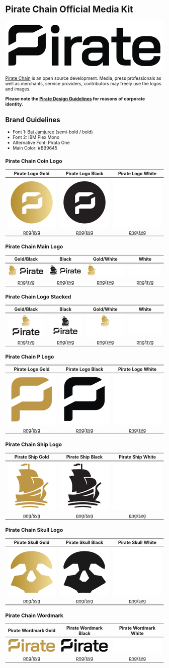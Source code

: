 # Pirate Chain Official Media Kit

<img src="https://raw.githubusercontent.com/PirateNetwork/mediakit/main/Wordmark/PNG/Pirate_Logo_Wordmark_Black.png" title="Pirate Chain Wordmark">

<a href="https://pirate.black" target="_blank">Pirate Chain</a> is an open source development. Media, press professionals as well as merchants, service providers, contributors may freely use the logos and images.

<strong>Please note the <a href="https://github.com/PirateNetwork/mediakit/blob/main/PIRATE_DesignGuidelines.pdf" target="_blank">Pirate Design Guidelines</a> for reasons of corporate identity.</strong>

## Brand Guidelines

- Font 1: <a href="https://github.com/cadsondemak/Bai-Jamjuree" target="_blank">Bai Jamjuree</a> (semi-bold / bold)
- Font 2: IBM Plex Mono
- Alternative Font: Pirata One
- Main Color: #BB9645

### Pirate Chain Coin Logo

| Pirate Logo Gold     | Pirate Logo Black     | Pirate Logo White     |
| :---:         |     :---:      |          :---: |
| <img src="https://raw.githubusercontent.com/PirateNetwork/mediakit/main/Coin/PNG/Pirate_Logo_Coin_Gold.png" alt="Coin Logo Gold" title="Coin Logo Gold" width="250"/>          | <img src="https://raw.githubusercontent.com/PirateNetwork/mediakit/main/Coin/PNG/Pirate_Logo_Coin_Black.png" alt="Coin Logo Black" title="Coin Logo Black" width="250"/>        | <img src="https://raw.githubusercontent.com/PirateNetwork/mediakit/main/Coin/PNG/Pirate_Logo_Coin_White.png" alt="Coin Logo White" title="Coin Logo White" width="250"/>  |
| <a href="https://github.com/PirateNetwork/mediakit/blob/main/Coin/PNG/Pirate_Logo_Coin_Gold.png">png</a>/<a href="https://github.com/PirateNetwork/mediakit/blob/main/Coin/SVG/Pirate_Logo_Coin_Gold.svg">svg</a>   | <a href="https://github.com/PirateNetwork/mediakit/blob/main/Coin/PNG/Pirate_Logo_Coin_Black.png">png</a>/<a href="https://github.com/PirateNetwork/mediakit/blob/main/Coin/SVG/Pirate_Logo_Coin_Black.svg">svg</a>   | <a href="https://github.com/PirateNetwork/mediakit/blob/main/Coin/PNG/Pirate_Logo_Coin_White.png">png</a>/<a href="https://github.com/PirateNetwork/mediakit/blob/main/Coin/SVG/Pirate_Logo_Coin_White.svg">svg</a>      |


### Pirate Chain Main Logo

| Gold/Black  | Black | Gold/White  | White |
| :---: | :---: | :---: | :---: |
| <img src="https://raw.githubusercontent.com/PirateNetwork/mediakit/main/Logo%20Main/PNG/Pirate_Logo_BG.png" alt="Pirate Chain Main Logo Gold" title="Main Logo Gold" width="200"/>  | <img src="https://raw.githubusercontent.com/PirateNetwork/mediakit/main/Logo%20Main/PNG/Pirate_Logo_Black.png" alt="Pirate Chain Main Logo black" title="Main Logo Black" width="200"/>  | <img src="https://github.com/PirateNetwork/mediakit/blob/main/Logo%20Main/PNG/Pirate_Logo_WG.png" alt="Pirate Chain Main Logo Gold/White" title="Main Logo Gold/White" width="200"/>  | <img src="https://github.com/PirateNetwork/mediakit/blob/main/Logo%20Main/PNG/Pirate_Logo_White.png" alt="Pirate Chain Main Logo white" title="Main Logo White" width="200"/>  |
| <a href="https://github.com/PirateNetwork/mediakit/blob/main/Logo%20Main/PNG/Pirate_Logo_BG.png">png</a>/<a href="https://github.com/PirateNetwork/mediakit/blob/main/Logo%20Main/SVG/Pirate_Logo_BG.svg">svg</a>    | <a href="https://github.com/PirateNetwork/mediakit/blob/main/Logo%20Main/PNG/Pirate_Logo_Black.png">png</a>/<a href="https://github.com/PirateNetwork/mediakit/blob/main/Coin/SVG/Pirate_Logo_Coin_White.svg">svg</a>     | <a href="https://github.com/PirateNetwork/mediakit/blob/main/Logo%20Main/PNG/Pirate_Logo_WG.png">png</a>/<a href="https://github.com/PirateNetwork/mediakit/blob/main/Logo%20Main/SVG/Pirate_Logo_WG.svg">svg</a>     |  <a href="https://github.com/PirateNetwork/mediakit/blob/main/Logo%20Main/PNG/Pirate_Logo_White.png">png</a>/<a href="https://github.com/PirateNetwork/mediakit/blob/main/Logo%20Main/SVG/Pirate_Logo_White.svg">svg</a>     |

### Pirate Chain Logo Stacked

| Gold/Black  | Black | Gold/White  | White |
| :---: | :---: | :---: | :---: |
| <img src="https://github.com/PirateNetwork/mediakit/blob/main/Logo%20Stacked/PNG/Pirate_Logo_Stacked_BG.png" alt="Pirate Chain Stacked Logo Gold" title="Stacked Logo Gold" width="200"/>  | <img src="https://github.com/PirateNetwork/mediakit/blob/main/Logo%20Stacked/PNG/Pirate_Logo_Stacked_Black.png" alt="Pirate Chain Stacked Logo black" title="Main Logo Black" width="200"/>  | <img src="https://github.com/PirateNetwork/mediakit/blob/main/Logo%20Stacked/PNG/Pirate_Logo_Stacked_WB.png" alt="Pirate Chain Stacked Logo Gold/White" title="Stacked Logo Gold/White" width="200"/>  | <img src="https://github.com/PirateNetwork/mediakit/blob/main/Logo%20Stacked/PNG/Pirate_Logo_Stacked_White.png" alt="Pirate Chain Stacked Logo white" title="Stacked Logo White" width="200"/>  |
| <a href="https://github.com/PirateNetwork/mediakit/blob/main/Logo%20Stacked/PNG/Pirate_Logo_Stacked_BG.png">png</a>/<a href="https://github.com/PirateNetwork/mediakit/blob/main/Logo%20Stacked/SVG/Pirate_Logo_Stacked_BG.svg">svg</a>  | <a href="https://github.com/PirateNetwork/mediakit/blob/main/Logo%20Stacked/PNG/Pirate_Logo_Stacked_Black.png">png</a>/<a href="https://github.com/PirateNetwork/mediakit/blob/main/Logo%20Stacked/SVG/Pirate_Logo_Stacked_Black.svg">svg</a>   | <a href="https://github.com/PirateNetwork/mediakit/blob/main/Logo%20Stacked/PNG/Pirate_Logo_Stacked_WB.png">png</a>/<a href="https://github.com/PirateNetwork/mediakit/blob/main/Logo%20Stacked/SVG/Pirate_Logo_Stacked_WB.svg">svg</a>  | <a href="https://github.com/PirateNetwork/mediakit/blob/main/Logo%20Stacked/PNG/Pirate_Logo_Stacked_White.png">png</a>/<a href="https://github.com/PirateNetwork/mediakit/blob/main/Logo%20Stacked/SVG/Pirate_Logo_Stacked_White.svg">svg</a>   |

### Pirate Chain P Logo

| Pirate Logo Gold     | Pirate Logo Black     | Pirate Logo White     |
| :---:         |     :---:      |          :---: |
| <img src="https://github.com/PirateNetwork/mediakit/blob/main/P%20Logo/PNG/Pirate_Logo_P_Gold.png" alt="P Logo Gold" title="P Logo Gold" width="250"/>          | <img src="https://github.com/PirateNetwork/mediakit/blob/main/P%20Logo/PNG/Pirate_Logo_P_Black.png" alt="P Logo Black" title="P Logo Black" width="250"/>        | <img src="https://github.com/PirateNetwork/mediakit/blob/main/P%20Logo/PNG/Pirate_Logo_P_White.png" alt="P Logo White" title="P Logo White" width="250"/>  |
| <a href="https://github.com/PirateNetwork/mediakit/blob/main/P%20Logo/PNG/Pirate_Logo_P_Gold.png">png</a>/<a href="https://github.com/PirateNetwork/mediakit/blob/main/P%20Logo/SVG/Pirate_Logo_P_Gold.svg">svg</a>   | <a href="https://github.com/PirateNetwork/mediakit/blob/main/P%20Logo/PNG/Pirate_Logo_P_Black.png">png</a>/<a href="https://github.com/PirateNetwork/mediakit/blob/main/P%20Logo/SVG/Pirate_Logo_P_Black.svg">svg</a>    | <a href="https://github.com/PirateNetwork/mediakit/blob/main/P%20Logo/PNG/Pirate_Logo_P_White.png">png</a>/<a href="https://github.com/PirateNetwork/mediakit/blob/main/P%20Logo/SVG/Pirate_Logo_P_White.svg">svg</a>      |

### Pirate Chain Ship Logo

| Pirate Ship Gold     | Pirate Ship Black    | Pirate Ship White     |
| :---:         |     :---:      |          :---: |
| <img src="https://github.com/PirateNetwork/mediakit/blob/main/Ship/PNG/Pirate_Logo_Ship_Gold.png" alt="Pirate Ship Logo Gold" title="Pirate Ship Logo Gold" width="250"/>          | <img src="https://github.com/PirateNetwork/mediakit/blob/main/Ship/PNG/Pirate_Logo_Ship_Black.png" alt="Pirate Ship Logo Black" title="Pirate Ship Logo Black" width="250"/>        | <img src="https://github.com/PirateNetwork/mediakit/blob/main/Ship/PNG/Pirate_Logo_Ship_White.png" alt="Pirate Ship Logo White" title="Pirate Ship Logo White" width="250"/>  |
| <a href="https://github.com/PirateNetwork/mediakit/blob/main/Ship/PNG/Pirate_Logo_Ship_Gold.png">png</a>/<a href="https://github.com/PirateNetwork/mediakit/blob/main/Ship/SVG/Pirate_Logo_Ship_Gold.svg">svg</a>   | <a href="https://github.com/PirateNetwork/mediakit/blob/main/Ship/PNG/Pirate_Logo_Ship_Black.png">png</a>/<a href="https://github.com/PirateNetwork/mediakit/blob/main/Ship/SVG/Pirate_Logo_Ship_Black.svg">svg</a>  | <a href="https://github.com/PirateNetwork/mediakit/blob/main/Ship/PNG/Pirate_Logo_Ship_White.png">png</a>/<a href="https://github.com/PirateNetwork/mediakit/blob/main/Ship/SVG/Pirate_Logo_Ship_White.svg">svg</a>      |

### Pirate Chain Skull Logo

| Pirate Skull Gold     | Pirate Skull Black     | Pirate Skull White     |
| :---:         |     :---:      |          :---: |
| <img src="https://github.com/PirateNetwork/mediakit/blob/main/Skull/PNG/Pirate_Logo_Skull_Gold.png" alt="Pirate Skull Logo Gold" title="Pirate Skull Logo Gold" width="250"/>          | <img src="https://github.com/PirateNetwork/mediakit/blob/main/Skull/PNG/Pirate_Logo_Skull_Black.png" alt="Pirate Skull Logo Black" title="Pirate Skull Logo Black" width="250"/>        | <img src="https://github.com/PirateNetwork/mediakit/blob/main/Skull/PNG/Pirate_Logo_Skull_White.png" alt="Pirate Skull Logo White" title="Pirate Skull Logo White" width="250"/>  |
| <a href="https://github.com/PirateNetwork/mediakit/blob/main/Skull/PNG/Pirate_Logo_Skull_Gold.png">png</a>/<a href="https://github.com/PirateNetwork/mediakit/blob/main/Skull/SVG/Pirate_Logo_Skull_Gold.svg">svg</a>  | <a href="https://github.com/PirateNetwork/mediakit/blob/main/Skull/PNG/Pirate_Logo_Skull_Black.png">png</a>/<a href="https://github.com/PirateNetwork/mediakit/blob/main/Skull/SVG/Pirate_Logo_Skull_Black.svg">svg</a>   | <a href="https://github.com/PirateNetwork/mediakit/blob/main/Skull/PNG/Pirate_Logo_Skull_White.png">png</a>/<a href="https://github.com/PirateNetwork/mediakit/blob/main/Skull/SVG/Pirate_Logo_Skull_White.svg">svg</a>     |

### Pirate Chain Wordmark

| Pirate Wordmark Gold     | Pirate Wordmark Black     | Pirate Wordmark White     |
| :---:         |     :---:      |          :---: |
| <img src="https://github.com/PirateNetwork/mediakit/blob/main/Wordmark/PNG/Pirate_Logo_Wordmark_Gold.png" alt="Pirate Wordmark Gold" title="Pirate Wordmark Gold" width="250"/>          | <img src="https://github.com/PirateNetwork/mediakit/blob/main/Wordmark/PNG/Pirate_Logo_Wordmark_Black.png" alt="Pirate Wordmark Black" title="Pirate Wordmark Black" width="250"/>        | <img src="https://github.com/PirateNetwork/mediakit/blob/main/Wordmark/PNG/Pirate_Logo_Wordmark_White.png" alt="Pirate Wordmark White" title="Pirate Wordmark White" width="250"/>  |
| <a href="https://github.com/PirateNetwork/mediakit/blob/main/Wordmark/PNG/Pirate_Logo_Wordmark_Gold.png">png</a>/<a href="https://github.com/PirateNetwork/mediakit/blob/main/Wordmark/SVG/Pirate_Logo_Wordmark_Gold.svg">svg</a>  | <a href="https://github.com/PirateNetwork/mediakit/blob/main/Wordmark/PNG/Pirate_Logo_Wordmark_Black.png">png</a>/<a href="https://github.com/PirateNetwork/mediakit/blob/main/Wordmark/SVG/Pirate_Logo_Wordmark_Black.svg">svg</a>   | <a href="https://github.com/PirateNetwork/mediakit/blob/main/Wordmark/PNG/Pirate_Logo_Wordmark_White.png">png</a>/<a href="https://github.com/PirateNetwork/mediakit/blob/main/Wordmark/SVG/Pirate_Logo_Wordmark_White.svg">svg</a>     |
